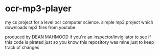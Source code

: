 # ocr-mp3-player
my cs project for a level ocr computer science. simple mp3 project which downloads mp3 files from youtube

produced by DEAN MAHMOOD
if you're an inspector/invigilator to see if this code is pirated just so you know this repository was mine just to keep track of changes
